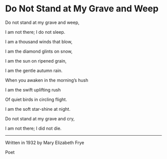 # Do Not Stand at My Grave and Weep


Do not stand at my grave and weep,

I am not there; I do not sleep.

I am a thousand winds that blow,

I am the diamond glints on snow,

I am the sun on ripened grain,

I am the gentle autumn rain.

When you awaken in the morning’s hush

I am the swift uplifting rush

Of quiet birds in circling flight.

I am the soft star-shine at night.

Do not stand at my grave and cry,

I am not there; I did not die.


----


Written in 1932 by Mary Elizabeth Frye

Poet

